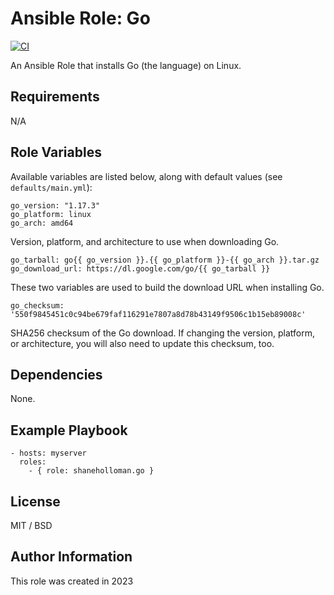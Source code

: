 # Ansible Role: Go

[![CI](https://github.com/shaneholloman-org/ansible-role-go/actions/workflows/ci.yml/badge.svg)](https://github.com/shaneholloman-org/ansible-role-go/actions/workflows/ci.yml)

An Ansible Role that installs Go (the language) on Linux.

## Requirements

N/A

## Role Variables

Available variables are listed below, along with default values (see `defaults/main.yml`):

    go_version: "1.17.3"
    go_platform: linux
    go_arch: amd64

Version, platform, and architecture to use when downloading Go.

    go_tarball: go{{ go_version }}.{{ go_platform }}-{{ go_arch }}.tar.gz
    go_download_url: https://dl.google.com/go/{{ go_tarball }}

These two variables are used to build the download URL when installing Go.

    go_checksum: '550f9845451c0c94be679faf116291e7807a8d78b43149f9506c1b15eb89008c'

SHA256 checksum of the Go download. If changing the version, platform, or architecture, you will also need to update this checksum, too.

## Dependencies

None.

## Example Playbook

    - hosts: myserver
      roles:
        - { role: shaneholloman.go }

## License

MIT / BSD

## Author Information

This role was created in 2023

